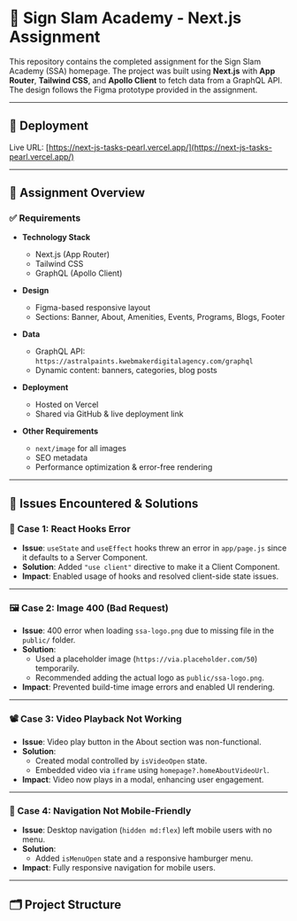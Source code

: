 # 🎾 Sign Slam Academy - Next.js Assignment

This repository contains the completed assignment for the Sign Slam Academy (SSA) homepage. The project was built using **Next.js** with **App Router**, **Tailwind CSS**, and **Apollo Client** to fetch data from a GraphQL API. The design follows the Figma prototype provided in the assignment.

---

## 🚀 Deployment

Live URL: [https://next-js-tasks-pearl.vercel.app/](https://next-js-tasks-pearl.vercel.app/)

---

## 📌 Assignment Overview

### ✅ Requirements

- **Technology Stack**
  - Next.js (App Router)
  - Tailwind CSS
  - GraphQL (Apollo Client)

- **Design**
  - Figma-based responsive layout
  - Sections: Banner, About, Amenities, Events, Programs, Blogs, Footer

- **Data**
  - GraphQL API: `https://astralpaints.kwebmakerdigitalagency.com/graphql`
  - Dynamic content: banners, categories, blog posts

- **Deployment**
  - Hosted on Vercel
  - Shared via GitHub & live deployment link

- **Other Requirements**
  - `next/image` for all images
  - SEO metadata
  - Performance optimization & error-free rendering

---

## 🐞 Issues Encountered & Solutions

### 🧩 Case 1: React Hooks Error

- **Issue**: `useState` and `useEffect` hooks threw an error in `app/page.js` since it defaults to a Server Component.
- **Solution**: Added `"use client"` directive to make it a Client Component.
- **Impact**: Enabled usage of hooks and resolved client-side state issues.

---

### 🖼️ Case 2: Image 400 (Bad Request)

- **Issue**: 400 error when loading `ssa-logo.png` due to missing file in the `public/` folder.
- **Solution**:
  - Used a placeholder image (`https://via.placeholder.com/50`) temporarily.
  - Recommended adding the actual logo as `public/ssa-logo.png`.
- **Impact**: Prevented build-time image errors and enabled UI rendering.

---

### 📽️ Case 3: Video Playback Not Working

- **Issue**: Video play button in the About section was non-functional.
- **Solution**:
  - Created modal controlled by `isVideoOpen` state.
  - Embedded video via `iframe` using `homepage?.homeAboutVideoUrl`.
- **Impact**: Video now plays in a modal, enhancing user engagement.

---

### 📱 Case 4: Navigation Not Mobile-Friendly

- **Issue**: Desktop navigation (`hidden md:flex`) left mobile users with no menu.
- **Solution**:
  - Added `isMenuOpen` state and a responsive hamburger menu.
- **Impact**: Fully responsive navigation for mobile users.

---

## 🗂️ Project Structure

